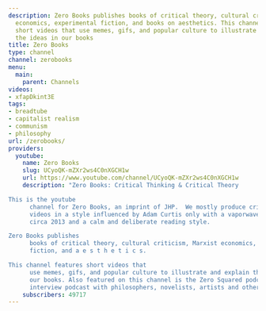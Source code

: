 ```yaml
---
description: Zero Books publishes books of critical theory, cultural criticism, Marxist
  economics, experimental fiction, and books on aesthetics. This channel features
  short videos that use memes, gifs, and popular culture to illustrate and explain
  the ideas in our books
title: Zero Books
type: channel
channel: zerobooks
menu:
  main:
    parent: Channels
videos:
- xfapDkint3E
tags:
- breadtube
- capitalist realism
- communism
- philosophy
url: /zerobooks/
providers:
  youtube:
    name: Zero Books
    slug: UCyoQK-mZXr2ws4C0nXGCH1w
    url: https://www.youtube.com/channel/UCyoQK-mZXr2ws4C0nXGCH1w
    description: "Zero Books: Critical Thinking & Critical Theory

This is the youtube
      channel for Zero Books, an imprint of JHP.  We mostly produce critical theory
      videos in a style influenced by Adam Curtis only with a vaporwave aesthetic
      circa 2013 and a calm and deliberate reading style. 

Zero Books publishes
      books of critical theory, cultural criticism, Marxist economics, experimental
      fiction, and a e s t h e t i c s.  

This channel features short videos that
      use memes, gifs, and popular culture to illustrate and explain the ideas in
      our books. Also featured on this channel is the Zero Squared podcast,  a weekly
      interview podcast with philosophers, novelists, artists and other radicals."
    subscribers: 49717
---
```

